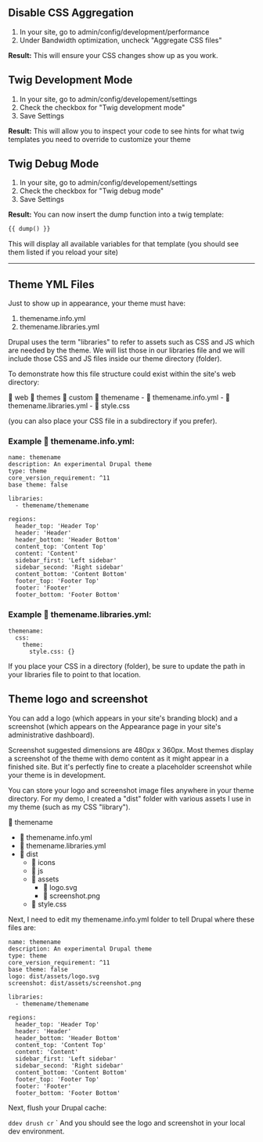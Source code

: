 
## Disable CSS Aggregation

1. In your site, go to admin/config/development/performance
2. Under Bandwidth optimization, uncheck "Aggregate CSS files"

**Result:** This will ensure your CSS changes show up as you work.

## Twig Development Mode

1. In your site, go to admin/config/developement/settings
2. Check the checkbox for "Twig development mode"
3. Save Settings


**Result:** This will allow you to inspect your code to see hints for what twig templates you need to override to customize your theme


## Twig Debug Mode

1. In your site, go to admin/config/developement/settings
2. Check the checkbox for "Twig debug mode"
3. Save Settings

**Result:** You can now insert the dump function into a twig template:

```php
{{ dump() }}
```

This will display all available variables for that template (you should see them listed if you reload your site)


-----

## Theme YML Files

Just to show up in appearance, your theme must have:

1.  themename.info.yml
2. themename.libraries.yml

Drupal uses the term "libraries" to refer to assets such as CSS and JS which are needed by the theme. We will list those in our libraries file and we will include those CSS and JS files inside our theme directory (folder).

To demonstrate how this file structure could exist within the site's web directory:

📁 web
	📁 themes
		📁 custom
			📁 themename
				- 📄 themename.info.yml
				- 📄 themename.libraries.yml
				- 📄 style.css

(you can also place your CSS file in a subdirectory if you prefer).

### Example  📄 themename.info.yml:

```
name: themename
description: An experimental Drupal theme
type: theme
core_version_requirement: ^11
base theme: false

libraries:
  - themename/themename

regions:
  header_top: 'Header Top'
  header: 'Header'
  header_bottom: 'Header Bottom'
  content_top: 'Content Top'
  content: 'Content'
  sidebar_first: 'Left sidebar'
  sidebar_second: 'Right sidebar'
  content_bottom: 'Content Bottom'
  footer_top: 'Footer Top'
  footer: 'Footer'
  footer_bottom: 'Footer Bottom'
```


### Example 📄 themename.libraries.yml:

```
themename:
  css:
    theme:
      style.css: {}
```

If you place your CSS in a directory (folder), be sure to update the path in your libraries file to point to that location.


## Theme logo and screenshot

You can add a logo (which appears in your site's branding block) and a screenshot (which appears on the Appearance page in your site's administrative dashboard).

Screenshot suggested dimensions are 480px x 360px. Most themes display a screenshot of the theme with demo content as it might appear in a finished site. But it's perfectly fine to create a placeholder screenshot while your theme is in development.

You can store your logo and screenshot image files anywhere in your theme directory. For my demo, I created a "dist" folder with various assets I use in my theme (such as my CSS "library").

📁 themename
- 📄 themename.info.yml
- 📄 themename.libraries.yml
- 📁 dist
	- 📁 icons
	- 📁 js
	- 📁 assets
		-  📄 logo.svg
		-  📄 screenshot.png
	- 📄 style.css


Next, I need to edit my themename.info.yml folder to tell Drupal where these files are:

```
name: themename
description: An experimental Drupal theme
type: theme
core_version_requirement: ^11
base theme: false
logo: dist/assets/logo.svg
screenshot: dist/assets/screenshot.png

libraries:
  - themename/themename

regions:
  header_top: 'Header Top'
  header: 'Header'
  header_bottom: 'Header Bottom'
  content_top: 'Content Top'
  content: 'Content'
  sidebar_first: 'Left sidebar'
  sidebar_second: 'Right sidebar'
  content_bottom: 'Content Bottom'
  footer_top: 'Footer Top'
  footer: 'Footer'
  footer_bottom: 'Footer Bottom'
```

Next, flush your Drupal cache:

`ddev drush cr`
`
And you should see the logo and screenshot in your local dev environment.